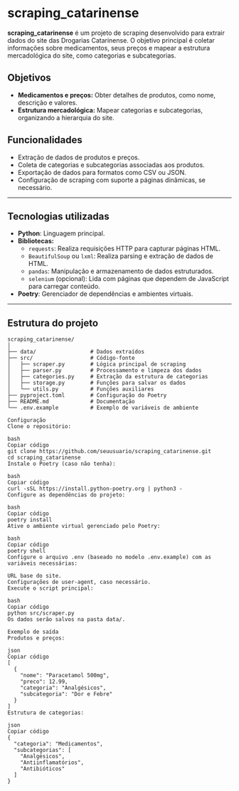 # scraping_catarinense  

**scraping_catarinense** é um projeto de scraping desenvolvido para extrair dados do site das Drogarias Catarinense. O objetivo principal é coletar informações sobre medicamentos, seus preços e mapear a estrutura mercadológica do site, como categorias e subcategorias.  

## Objetivos  
- **Medicamentos e preços:** Obter detalhes de produtos, como nome, descrição e valores.  
- **Estrutura mercadológica:** Mapear categorias e subcategorias, organizando a hierarquia do site.  

## Funcionalidades  
- Extração de dados de produtos e preços.  
- Coleta de categorias e subcategorias associadas aos produtos.  
- Exportação de dados para formatos como CSV ou JSON.  
- Configuração de scraping com suporte a páginas dinâmicas, se necessário.  

---

## Tecnologias utilizadas  
- **Python**: Linguagem principal.  
- **Bibliotecas:**  
  - `requests`: Realiza requisições HTTP para capturar páginas HTML.  
  - `BeautifulSoup` ou `lxml`: Realiza parsing e extração de dados de HTML.  
  - `pandas`: Manipulação e armazenamento de dados estruturados.  
  - `selenium` (opcional): Lida com páginas que dependem de JavaScript para carregar conteúdo.  
- **Poetry**: Gerenciador de dependências e ambientes virtuais.  

---

## Estrutura do projeto  
```plaintext
scraping_catarinense/
│
├── data/                 # Dados extraídos
├── src/                  # Código-fonte
│   ├── scraper.py        # Lógica principal de scraping
│   ├── parser.py         # Processamento e limpeza dos dados
│   ├── categories.py     # Extração da estrutura de categorias
│   ├── storage.py        # Funções para salvar os dados
│   └── utils.py          # Funções auxiliares
├── pyproject.toml        # Configuração do Poetry
├── README.md             # Documentação
└── .env.example          # Exemplo de variáveis de ambiente

Configuração
Clone o repositório:

bash
Copiar código
git clone https://github.com/seuusuario/scraping_catarinense.git
cd scraping_catarinense
Instale o Poetry (caso não tenha):

bash
Copiar código
curl -sSL https://install.python-poetry.org | python3 -
Configure as dependências do projeto:

bash
Copiar código
poetry install
Ative o ambiente virtual gerenciado pelo Poetry:

bash
Copiar código
poetry shell
Configure o arquivo .env (baseado no modelo .env.example) com as variáveis necessárias:

URL base do site.
Configurações de user-agent, caso necessário.
Execute o script principal:

bash
Copiar código
python src/scraper.py
Os dados serão salvos na pasta data/.

Exemplo de saída
Produtos e preços:

json
Copiar código
[
  {
    "nome": "Paracetamol 500mg",
    "preco": 12.99,
    "categoria": "Analgésicos",
    "subcategoria": "Dor e Febre"
  }
]
Estrutura de categorias:

json
Copiar código
{
  "categoria": "Medicamentos",
  "subcategorias": [
    "Analgésicos",
    "Antiinflamatórios",
    "Antibióticos"
  ]
}
